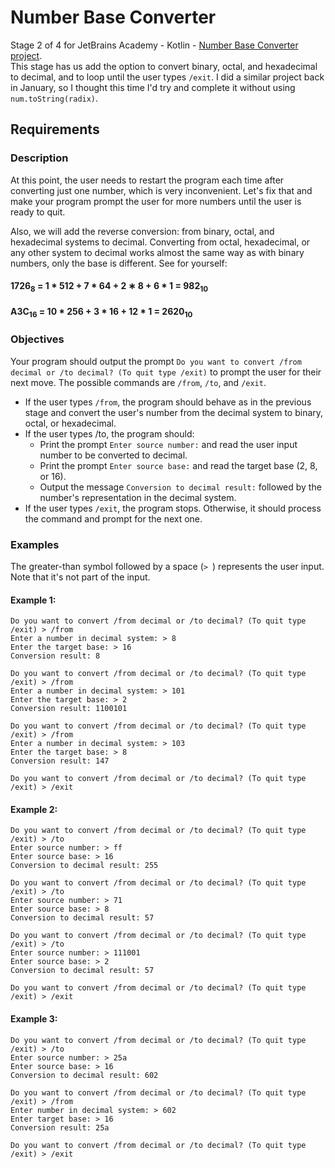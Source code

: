 # Number Base Converter
Stage 2 of 4 for JetBrains Academy - Kotlin - [Number Base Converter project](https://hyperskill.org/projects/165/stages/857/implement).   
This stage has us add the option to convert binary, octal, and hexadecimal to decimal, and to loop until the user types `/exit`. I did a similar project back in January, so I thought this time I'd try and complete it without using `num.toString(radix)`.
## Requirements
### Description
At this point, the user needs to restart the program each time after converting just one number, which is very inconvenient. Let's fix that and make your program prompt the user for more numbers until the user is ready to quit.

Also, we will add the reverse conversion: from binary, octal, and hexadecimal systems to decimal. Converting from octal, hexadecimal, or any other system to decimal works almost the same way as with binary numbers, only the base is different. See for yourself:    
#### 1726<sub>8</sub> = 1 * 512 + 7 * 64 + 2 ∗ 8 + 6 * 1 = 982<sub>10</sub>
#### A3C<sub>16</sub> = 10 * 256 + 3 * 16 + 12 * 1 = 2620<sub>10</sub>
### Objectives
Your program should output the prompt `Do you want to convert /from decimal or /to decimal? (To quit type /exit)` to prompt the user for their next move. The possible commands are `/from`, `/to`, and `/exit`.
* If the user types `/from`, the program should behave as in the previous stage and convert the user's number from the decimal system to binary, octal, or hexadecimal.
* If the user types /to, the program should:    
  * Print the prompt `Enter source number:` and read the user input number to be converted to decimal.
  * Print the prompt `Enter source base:` and read the target base (2, 8, or 16).
  * Output the message `Conversion to decimal result:` followed by the number's representation in the decimal system.
* If the user types `/exit`, the program stops. Otherwise, it should process the command and prompt for the next one.
### Examples
The greater-than symbol followed by a space (`> `) represents the user input. Note that it's not part of the input.
#### Example 1:
```text
Do you want to convert /from decimal or /to decimal? (To quit type /exit) > /from
Enter a number in decimal system: > 8
Enter the target base: > 16
Conversion result: 8

Do you want to convert /from decimal or /to decimal? (To quit type /exit) > /from
Enter a number in decimal system: > 101
Enter the target base: > 2
Conversion result: 1100101

Do you want to convert /from decimal or /to decimal? (To quit type /exit) > /from
Enter a number in decimal system: > 103
Enter the target base: > 8
Conversion result: 147

Do you want to convert /from decimal or /to decimal? (To quit type /exit) > /exit
```
#### Example 2:
```text
Do you want to convert /from decimal or /to decimal? (To quit type /exit) > /to
Enter source number: > ff
Enter source base: > 16
Conversion to decimal result: 255

Do you want to convert /from decimal or /to decimal? (To quit type /exit) > /to
Enter source number: > 71
Enter source base: > 8
Conversion to decimal result: 57

Do you want to convert /from decimal or /to decimal? (To quit type /exit) > /to
Enter source number: > 111001
Enter source base: > 2
Conversion to decimal result: 57

Do you want to convert /from decimal or /to decimal? (To quit type /exit) > /exit
```
#### Example 3:
```text
Do you want to convert /from decimal or /to decimal? (To quit type /exit) > /to
Enter source number: > 25a
Enter source base: > 16
Conversion to decimal result: 602

Do you want to convert /from decimal or /to decimal? (To quit type /exit) > /from
Enter number in decimal system: > 602
Enter target base: > 16
Conversion result: 25a

Do you want to convert /from decimal or /to decimal? (To quit type /exit) > /exit
```